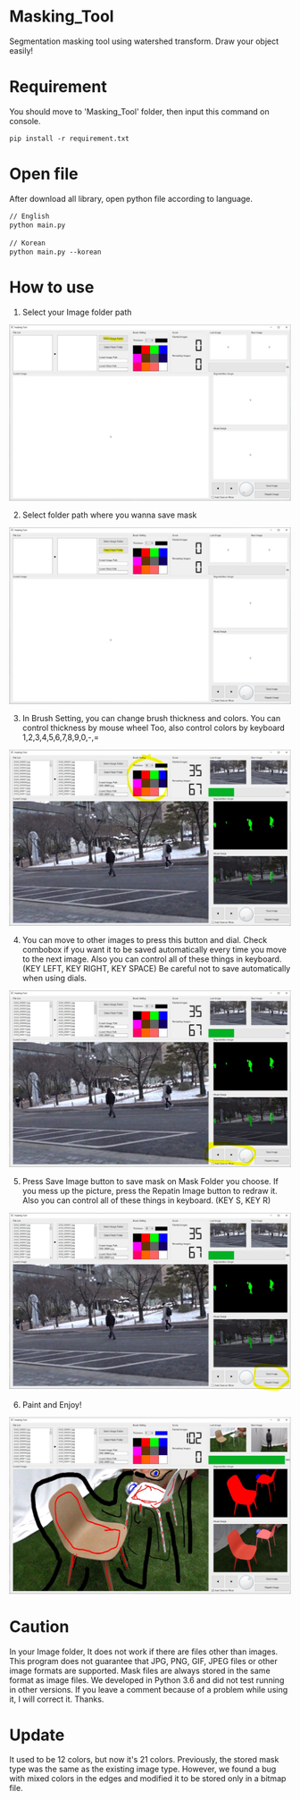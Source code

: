 # Masking_Tool
Segmentation masking tool using watershed transform. Draw your object easily!


# Requirement
You should move to 'Masking_Tool' folder, then input this command on console.
```
pip install -r requirement.txt
```
# Open file
After download all library, open python file according to language.
```
// English
python main.py

// Korean
python main.py --korean
```
# How to use
1. Select your Image folder path
<p align="center">
  <img src="/test/1.JPG">
</p>

2. Select folder path where you wanna save mask
<p align="center">
  <img src="/test/2.JPG">
</p>

3. In Brush Setting, you can change brush thickness and colors. You can control thickness by mouse wheel Too, also control colors by keyboard 1,2,3,4,5,6,7,8,9,0,-,=
<p align="center">
  <img src="/test/3.JPG">
</p>

4. You can move to other images to press this button and dial. Check combobox if you want it to be saved automatically every time you move to the next image. Also you can control all of these things in keyboard. (KEY LEFT, KEY RIGHT, KEY SPACE) Be careful not to save automatically when using dials.
<p align="center">
  <img src="/test/4.JPG">
</p>

5. Press Save Image button to save mask on Mask Folder you choose. If you mess up the picture, press the Repatin Image button to redraw it. Also you can control all of these things in keyboard. (KEY S, KEY R)
<p align="center">
  <img src="/test/5.JPG">
</p>

6. Paint and Enjoy!
<p align="center">
  <img src="/test/6.JPG">
</p>

# Caution
In your Image folder, It does not work if there are files other than images. This program does not guarantee that JPG, PNG, GIF, JPEG files or other image formats are supported. Mask files are always stored in the same format as image files. We developed in Python 3.6 and did not test running in other versions. If you leave a comment because of a problem while using it, I will correct it. Thanks.

# Update
It used to be 12 colors, but now it's 21 colors. Previously, the stored mask type was the same as the existing image type. However, we found a bug with mixed colors in the edges and modified it to be stored only in a bitmap file.
